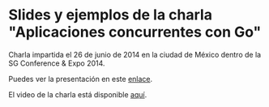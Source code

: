 Slides y ejemplos de la charla "Aplicaciones concurrentes con Go"
===

Charla impartida el 26 de junio de 2014 en la ciudad de México dentro de la SG Conference & Expo 2014.

Puedes ver la presentación en este [enlace](http://www.youtube.com/watch?v=KJEBCOJ_jaU).

El video de la charla está disponible [aquí](http://concurrencia-go.appspot.com/go_sgce.slide#1).

